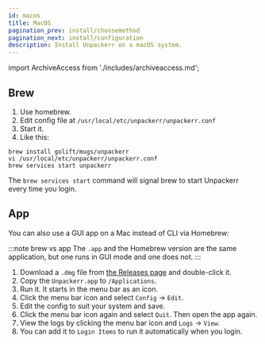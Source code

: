 ```yaml
---
id: macos
title: MacOS
pagination_prev: install/choosemethod
pagination_next: install/configuration
description: Install Unpackerr on a macOS system.
---
```


import ArchiveAccess from './includes/archiveaccess.md';

## Brew

1. Use homebrew.
1. Edit config file at `/usr/local/etc/unpackerr/unpackerr.conf`
1. Start it.
1. Like this:

```shell
brew install golift/mugs/unpackerr
vi /usr/local/etc/unpackerr/unpackerr.conf
brew services start unpackerr
```

The `brew services start` command will signal brew to start Unpackerr every time you login.

<ArchiveAccess />

## App

You can also use a GUI app on a Mac instead of CLI via Homebrew:

:::note brew vs app
The `.app` and the Homebrew version are the same application, but one runs in GUI mode and one does not.
:::

1. Download a `.dmg` file from
   [the Releases page](https://github.com/Unpackerr/unpackerr/releases) and double-click it.
1. Copy the `Unpackerr.app` to `/Applications`.
1. Run it. It starts in the menu bar as an icon.
1. Click the menu bar icon and select `Config` -> `Edit`.
1. Edit the config to suit your system and save.
1. Click the menu bar icon again and select `Quit`. Then open the app again.
1. View the logs by clicking the menu bar icon and `Logs` -> `View`.
1. You can add it to `Login Items` to run it automatically when you login.
